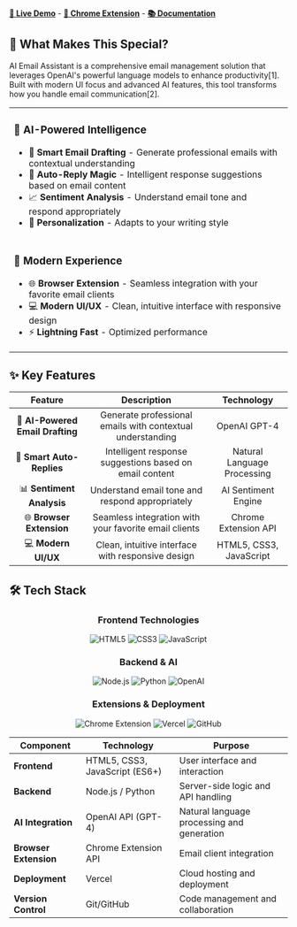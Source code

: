 
**[🌟 Live Demo](#)** -  **[📱 Chrome Extension](#)** -  **[📚 Documentation](#)**

</div>

## 🎯 **What Makes This Special?**

AI Email Assistant is a comprehensive email management solution that leverages OpenAI's powerful language models to enhance productivity[1]. Built with modern UI focus and advanced AI features, this tool transforms how you handle email communication[2].

<table>
<tr>
<td width="50%">

### 🧠 **AI-Powered Intelligence**
- 🎨 **Smart Email Drafting** - Generate professional emails with contextual understanding
- 🔄 **Auto-Reply Magic** - Intelligent response suggestions based on email content
- 📈 **Sentiment Analysis** - Understand email tone and respond appropriately
- 🎯 **Personalization** - Adapts to your writing style

</td>
<tr>
<td width="50%">
  
### 🚀 **Modern Experience**
- 🌐 **Browser Extension** - Seamless integration with your favorite email clients
- 💻 **Modern UI/UX** - Clean, intuitive interface with responsive design
- ⚡ **Lightning Fast** - Optimized performance

</td>
</tr>
</table>

## ✨ **Key Features**

<div align="center">

| Feature | Description | Technology |
|:-------:|:----------:|:---------:|
| 🎨 **AI-Powered Email Drafting** | Generate professional emails with contextual understanding | OpenAI GPT-4 |
| 🔄 **Smart Auto-Replies** | Intelligent response suggestions based on email content | Natural Language Processing |
| 📊 **Sentiment Analysis** | Understand email tone and respond appropriately | AI Sentiment Engine |
| 🌐 **Browser Extension** | Seamless integration with your favorite email clients | Chrome Extension API |
| 💻 **Modern UI/UX** | Clean, intuitive interface with responsive design | HTML5, CSS3, JavaScript |

</div>

## 🛠️ **Tech Stack**

<div align="center">

### **Frontend Technologies**

![HTML5](https://img.shields.io/badge/HTML5-E34F26?style=for-the-badge&logo=html5&logoColor=white)
![CSS3](https://img.shields.io/badge/CSS3-1572B6?style=for-the-badge&logo=css3&logoColor=white)
![JavaScript](https://img.shields.io/badge/JavaScript-F7DF1E?style=for-the-badge&logo=javascript&logoColor=black)

### **Backend & AI**

![Node.js](https://img.shields.io/badge/Node.js-339933?style=for-the-badge&logo=node.js&logoColor=white)
![Python](https://img.shields.io/badge/Python-3776AB?style=for-the-badge&logo=python&logoColor=white)
![OpenAI](https://img.shields.io/badge/OpenAI-412991?style=for-the-badge&logo=openai&logoColor=white)

### **Extensions & Deployment**

![Chrome Extension](https://img.shields.io/badge/Chrome-Extension-4285F4?style=for-the-badge&logo=googlechrome&logoColor=white)
![Vercel](https://img.shields.io/badge/Vercel-000000?style=for-the-badge&logo=vercel&logoColor=white)
![GitHub](https://img.shields.io/badge/GitHub-181717?style=for-the-badge&logo=github&logoColor=white)

</div>


| Component | Technology | Purpose |
|-----------|------------|---------|
| **Frontend** | HTML5, CSS3, JavaScript (ES6+) | User interface and interaction |
| **Backend** | Node.js / Python | Server-side logic and API handling |
| **AI Integration** | OpenAI API (GPT-4) | Natural language processing and generation |
| **Browser Extension** | Chrome Extension API | Email client integration |
| **Deployment** | Vercel | Cloud hosting and deployment |
| **Version Control** | Git/GitHub | Code management and collaboration |



